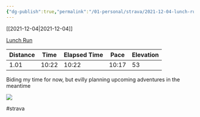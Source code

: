 ```yaml
---
{"dg-publish":true,"permalink":"/01-personal/strava/2021-12-04-lunch-run/"}
---
```



[[2021-12-04\|2021-12-04]]

[Lunch Run](https://www.strava.com/activities/6344309004)

| Distance | Time  | Elapsed Time | Pace  | Elevation |
| -------- | ----- | ------------ | ----- | --------- |
| 1.01     | 10:22 | 10:22        | 10:17 | 53        |


Biding my time for now, but evilly planning upcoming adventures in the meantime
    
![](https://dgtzuqphqg23d.cloudfront.net/RS5wekX_1TsS0nzk_j1bKjEhC26ar38yVcypx2sFYjU-461x768.jpg)

    

#strava
